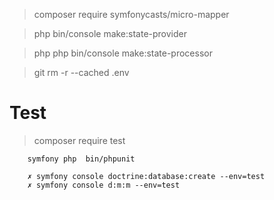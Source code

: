 > composer require symfonycasts/micro-mapper

> php bin/console make:state-provider

> php php bin/console make:state-processor

 
>  git rm -r --cached .env

# Test
> composer require test 

```shell
    symfony php  bin/phpunit
    
    ✗ symfony console doctrine:database:create --env=test
    ✗ symfony console d:m:m --env=test
```

